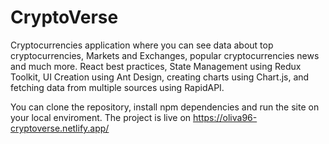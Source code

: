 # CryptoVerse

Cryptocurrencies application where you can see data about top cryptocurrencies, Markets and Exchanges, popular cryptocurrencies news and much more.
React best practices, State Management using Redux Toolkit, UI Creation using Ant Design, creating charts using Chart.js, and fetching data from multiple sources using RapidAPI.

You can clone the repository, install npm dependencies and run the site on your local enviroment.
The project is live on https://oliva96-cryptoverse.netlify.app/
